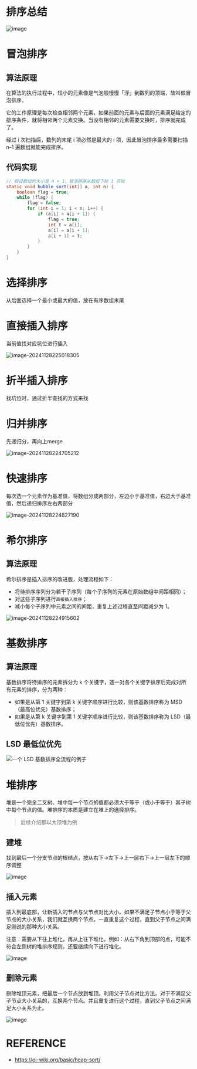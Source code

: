 # 排序总结

![image](./assets/6535155_faa9ba6e-a9f4-4d73-beb0-a86aa09c2d28.png)

# 冒泡排序

## 算法原理

在算法的执行过程中，较小的元素像是气泡般慢慢「浮」到数列的顶端，故叫做冒泡排序。

它的工作原理是每次检查相邻两个元素，如果前面的元素与后面的元素满足给定的排序条件，就将相邻两个元素交换。当没有相邻的元素需要交换时，排序就完成了。

经过 i 次扫描后，数列的末尾 i 项必然是最大的 i 项，因此冒泡排序最多需要扫描 n-1 遍数组就能完成排序。

## 代码实现

```java
// 假设数组的大小是 n + 1，冒泡排序从数组下标 1 开始
static void bubble_sort(int[] a, int n) {
    boolean flag = true;
    while (flag) {
        flag = false;
        for (int i = 1; i < n; i++) {
            if (a[i] > a[i + 1]) {
                flag = true;
                int t = a[i];
                a[i] = a[i + 1];
                a[i + 1] = t;
            }
        }
    }
}
```



# 选择排序

从后面选择一个最小或最大的值，放在有序数组末尾


# 直接插入排序

当前值找对应坑位进行插入

![image-20241128225018305](./assets/image-20241128225018305.png)


# 折半插入排序

找坑位时，通过折半查找的方式来找



# 归并排序

先递归分，再向上merge

![image-20241128224705212](./assets/image-20241128224705212.png)

# 快速排序

每次选一个元素作为基准值，将数组分成两部分，左边小于基准值，右边大于基准值，然后递归排序左右两部分

![image-20241128224827190](./assets/image-20241128224827190.png)


# 希尔排序

## 算法原理

希尔排序是插入排序的改进版，处理流程如下：
- 将待排序序列分为若干子序列（每个子序列的元素在原始数组中间距相同）； 
- 对这些子序列进行`直接插入排序`； 
- 减小每个子序列中元素之间的间距，重复上述过程直至间距减少为 1。


![image-20241128224915602](./assets/image-20241128224915602.png)


# 基数排序

## 算法原理

基数排序将待排序的元素拆分为 k 个关键字，逐一对各个关键字排序后完成对所有元素的排序，分为两种：
- 如果是从第 1 关键字到第 k 关键字顺序进行比较，则该基数排序称为 MSD（最高位优先）基数排序；
- 如果是从第 k 关键字到第 1 关键字顺序进行比较，则该基数排序称为 LSD（最低位优先）基数排序。


## LSD 最低位优先


![一个 LSD 基数排序全流程的例子](./assets/radix-sort-1.png)



# 堆排序

堆是一个完全二叉树、堆中每一个节点的值都必须大于等于（或小于等于）其子树中每个节点的值。堆排序的本质是建立在堆上的选择排序。

> 后续介绍都以大顶堆为例

## 建堆

找到最后一个分支节点的根结点，按从右下->左下->上一层右下->上一层左下的顺序调整

![image](./assets/6535155_1e133555-de02-4360-aef1-4289c8af97e6.png)

## 插入元素

插入到最底部，让新插入的节点与父节点对比大小。如果不满足子节点小于等于父节点的大小关系，我们就互换两个节点。一直重复这个过程，直到父子节点之间满足刚说的那种大小关系。

注意：需要从下往上堆化，再从上往下堆化。例如：从右下角到顶部的点，可能不符合左侧树的堆排序规则，还要继续向下进行堆化。

![image](./assets/6535155_475de8b8-fc5e-4bf8-ade8-081b4ffdb244.png)

## 删除元素

删除堆顶元素，把最后一个节点放到堆顶。利用父子节点对比方法。对于不满足父子节点大小关系的，互换两个节点。并且重复进行这个过程，直到父子节点之间满足大小关系为止。

![image](./assets/6535155_0ec48a03-93ec-4aa9-c10f-c8056974ec05.png)

# REFERENCE

- https://oi-wiki.org/basic/heap-sort/